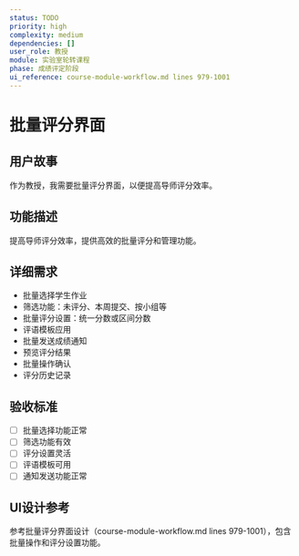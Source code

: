 ```yaml
---
status: TODO
priority: high
complexity: medium
dependencies: []
user_role: 教授
module: 实验室轮转课程
phase: 成绩评定阶段
ui_reference: course-module-workflow.md lines 979-1001
---
```


# 批量评分界面

## 用户故事
作为教授，我需要批量评分界面，以便提高导师评分效率。

## 功能描述
提高导师评分效率，提供高效的批量评分和管理功能。

## 详细需求
- 批量选择学生作业
- 筛选功能：未评分、本周提交、按小组等
- 批量评分设置：统一分数或区间分数
- 评语模板应用
- 批量发送成绩通知
- 预览评分结果
- 批量操作确认
- 评分历史记录

## 验收标准
- [ ] 批量选择功能正常
- [ ] 筛选功能有效
- [ ] 评分设置灵活
- [ ] 评语模板可用
- [ ] 通知发送功能正常

## UI设计参考
参考批量评分界面设计（course-module-workflow.md lines 979-1001），包含批量操作和评分设置功能。